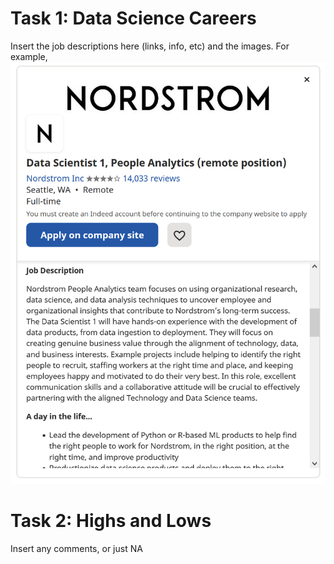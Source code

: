 # Task 1: Data Science Careers

Insert the job descriptions here (links, info, etc) and the images.
For example, ![this image](./images/NordstromJob.png)



# Task 2: Highs and Lows

Insert any comments, or just NA